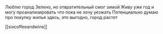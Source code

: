 Люблю город
Зелено, но отвратительный смог зимой 
Живу уже год и могу проанализировать что пока не хочу уезжать
Потенциально думаю про покупку жилья здесь, это выгодно, город растет

[[sixcoffeeandwine]]

